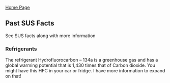 [Home Page](https://spo-works.github.io/SUStainability/)

## Past SUS Facts

See SUS facts along with more information
### Refrigerants
The refrigerant Hydrofluorocarbon – 134a is a greenhouse gas and has a global warming potential that is 1,430 times that of Carbon dioxide. You might have this HFC in your car or fridge.
I have more information to expand on that!

